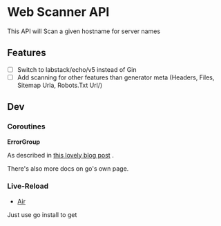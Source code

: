 # Web Scanner API

This API will Scan a given hostname for server names

## Features

- [ ] Switch to labstack/echo/v5 instead of Gin
- [ ] Add scanning for other features than generator meta (Headers, Files, Sitemap Urla, Robots.Txt Url/)

## Dev

### Coroutines

**ErrorGroup**

As described in [this lovely blog post](https://bostonc.dev/blog/go-errgroup)
.

There's also more docs on go's own page.


### Live-Reload

* [Air](https://github.com/cosmtrek/air)

Just use go install to get
